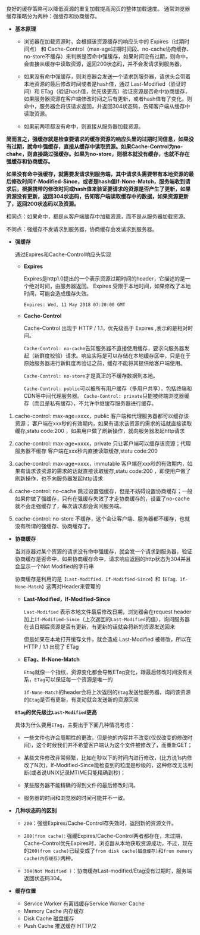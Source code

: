良好的缓存策略可以降低资源的重复加载提高网页的整体加载速度。
通常浏览器缓存策略分为两种：强缓存和协商缓存。

* **基本原理**
  
  * 浏览器在加载资源时，会根据该资源缓存的响应头中的 Expires（过期时间点） 和 Cache-Control（max-age过期时间段、no-cache协商缓存、no-store不缓存）来判断是否命中强缓存，如果时间没有过期，则命中，会直接从缓存中读取资源，返回200状态码，并不会发请求到服务器。
  
  * 如果没有命中强缓存，则浏览器会发送一个请求到服务器，请求头会带着本地资源的最后修改时间或者是hash值，通过 Last-Modified（验证时间）和 ETag（验证hash值，优先级更高）验证资源是否命中协商缓存，如果服务器资源在客户端修改时间之后有更新，或者hash值有了变化，则命中，服务器会将该请求返回，并返回304状态码，告知客户端从缓存中读取资源。
  
  * 如果前两项都没有命中，则直接从服务器加载资源。
  
    

**简而言之，强缓存就是检查要请求的缓存资源的响应头里的过期时间信息，如果没有过期，就命中强缓存，直接从缓存中读取资源。如果Cache-Control为no-chahe，则直接跳过强缓存。如果为no-store，则根本就没有缓存，也就不存在强缓存和协商缓存。**

**如果没有命中强缓存，就需要发请求到服务端，其中请求头需要带有本地资源的最后修改时间If-Modified-Since，或者是hash值If-None-Match，服务端收到请求后，根据携带的修改时间或hash值来验证要请求的资源是否产生了更新，如果资源没有更新，返回304状态码，告知客户端读取缓存中的数据，如果资源更新了，返回200状态码以及资源。**



相同点：如果命中，都是从客户端缓存中加载资源，而不是从服务器加载资源。

不同点：强缓存不发请求到服务器，协商缓存会发请求到服务器。



* **强缓存**

  通过Expires和Cache-Control响应头实现

  * **Expires**

    Expires是http1.0提出的一个表示资源过期时间的header，它描述的是一个绝对时间，由服务器返回。
    Expires 受限于本地时间，如果修改了本地时间，可能会造成缓存失效。

    `Expires: Wed, 11 May 2018 07:20:00 GMT`

  * **Cache-Control**

    Cache-Control 出现于 HTTP / 1.1，优先级高于 Expires ,表示的是相对时间。

    `Cache-Control: no-cache`告知服务器不直接使用缓存，要求向服务器发起（新鲜度校验）请求。响应实际是可以存储在本地缓存区中，只是在于原始服务器进行新鲜度再验证之前，缓存不能将其提供给客户端使用。

    `Cache-Control: no-store`才是真正的不缓存数据到本地。
    
    `Cache-Control: public`可以被所有用户缓存（多用户共享），包括终端和CDN等中间代理服务器。
    `Cache-Control: private`只能被终端浏览器缓存（而且是私有缓存），不允许中继缓存服务器进行缓存。

1. cache-control: max-age=xxxx，public
   客户端和代理服务器都可以缓存该资源；
   客户端在xxx秒的有效期内，如果有请求该资源的需求的话就直接读取缓存,statu code:200 ，如果用户做了刷新操作，就向服务器发起http请求

2. cache-control: max-age=xxxx，private
   只让客户端可以缓存该资源；代理服务器不缓存
   客户端在xxx秒内直接读取缓存,statu code:200

3. cache-control: max-age=xxxx，immutable
   客户端在xxx秒的有效期内，如果有请求该资源的需求的话就直接读取缓存,statu code:200 ，即使用户做了刷新操作，也不向服务器发起http请求

4. cache-control: no-cache
   跳过设置强缓存，但是不妨碍设置协商缓存；一般如果你做了强缓存，只有在强缓存失效了才走协商缓存的，设置了no-cache就不会走强缓存了，每次请求都会询问服务端。

5. cache-control: no-store
   不缓存，这个会让客户端、服务器都不缓存，也就没有所谓的强缓存、协商缓存了。

   

* **协商缓存**

  当浏览器对某个资源的请求没有命中强缓存，就会发一个请求到服务器，验证协商缓存是否命中，如果协商缓存命中，请求响应返回的http状态为304并且会显示一个Not Modified的字符串

  协商缓存是利用的是`【Last-Modified，If-Modified-Since】`和`【ETag、If-None-Match】`这两对Header来管理的

  * **Last-Modified，If-Modified-Since**

    `Last-Modified` 表示本地文件最后修改日期，浏览器会在request header加上`If-Modified-Since`（上次返回的`Last-Modified`的值），询问服务器在该日期后资源是否有更新，有更新的话就会将新的资源发送回来

    但是如果在本地打开缓存文件，就会造成 Last-Modified 被修改，所以在 HTTP / 1.1 出现了 ETag

  * **ETag、If-None-Match**

    `Etag`就像一个指纹，资源变化都会导致ETag变化，跟最后修改时间没有关系，`ETag`可以保证每一个资源是唯一的

    `If-None-Match`的header会将上次返回的`Etag`发送给服务器，询问该资源的`Etag`是否有更新，有变动就会发送新的资源回来

    

  **`ETag`的优先级比`Last-Modified`更高**

  具体为什么要用`ETag`，主要出于下面几种情况考虑：

  - 一些文件也许会周期性的更改，但是他的内容并不改变(仅仅改变的修改时间)，这个时候我们并不希望客户端认为这个文件被修改了，而重新GET；

  - 某些文件修改非常频繁，比如在秒以下的时间内进行修改，(比方说1s内修改了N次)，If-Modified-Since能检查到的粒度是秒级的，这种修改无法判断(或者说UNIX记录MTIME只能精确到秒)；

  - 某些服务器不能精确的得到文件的最后修改时间。

  - 服务器的时间和浏览器的时间可能并不一致。

    

* **几种状态码的区别**

  * `200`：强缓Expires/Cache-Control存失效时，返回新的资源文件。
  
  * `200(from cache)`: 强缓Expires/Cache-Control两者都存在，未过期，Cache-Control优先Expires时，浏览器从本地获取资源成功，不过，现在的`200(from cache)`已经变成了`from disk cache(磁盘缓存)`和`from memory cache(内存缓存)`两种。

  * `304(Not Modified )`：协商缓存Last-modified/Etag没有过期时，服务端返回状态码304。
  
    
  
* **缓存位置**
  * Service Worker 有离线缓存Service Worker Cache
  * Memory Cache 内存缓存
  * Disk Cache 磁盘缓存
  * Push Cache 推送缓存 HTTP/2

